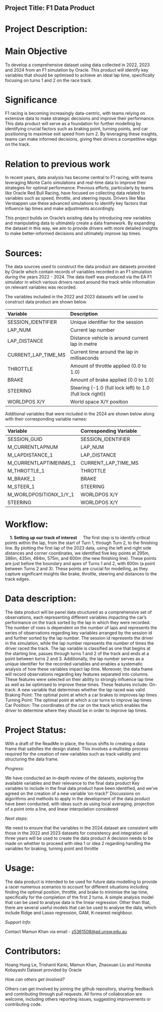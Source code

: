 ## Project Title: F1 Data Product

# Project Description:

# Main Objective 

To develop a comprehensive dataset using data collected in 2022, 2023 and 2024 from an F1 simulation by Oracle. This product will identify key variables that should be optimised to achieve an ideal lap time, specifically focusing on turns 1 and 2 on the race track.

# Significance  

F1 racing is becoming increasingly data-centric, with teams relying on extensive data to make strategic decisions and improve their performance. This data product will serve as a foundation for further modelling by identifying crucial factors such as braking point, turning points, and car positioning to maximise exit speed from turn 2. By leveraging these insights, teams can make informed decisions, giving their drivers a competitive edge on the track.

# Relation to  previous work 

In recent years, data analysis has become central to F1 racing, with teams leveraging Monte Carlo simulations and real-time data to improve their strategies for optimal performance. Previous efforts, particularly by teams like Oracle Red Bull Racing, have focused on collecting data related to variables such as speed, throttle, and steering inputs. Drivers like Max Verstappen use these advanced simulations to identify key factors that influence lap times and make adjustments accordingly. 
 
This project builds on Oracle’s existing data by introducing new variables and manipulating data to ultimately create a data framework. By expanding the dataset in this way, we aim to provide drivers with more detailed insights to make better-informed decisions and ultimately improve lap times. 

# Sources:

The data sources used to construct the data product are datasets provided by Oracle which contain records of variables recorded in an F1 simulation during the years 2022 - 2024. The data itself was produced via the EA F1 simulator in which various drivers raced around the track while information on relevant variables was recorded. 

The variables included in the 2022 and 2023 datasets will be used to construct data product are shown below.

| Variable       | Description | 
|:-----------|:----|
| SESSION_IDENTIFIER   |  Unique identifier for the session | 
| LAP_NUM |  Current lap number |
| LAP_DISTANCE  |  Distance vehicle is around current lap in metre | 
| CURRENT_LAP_TIME_MS  |  Current time around the lap in milliseconds |
| THROTTLE  |  Amount of throttle applied (0.0 to 1.0) |
| BRAKE  |  Amount of brake applied (0.0 to 1.0) |
| STEERING  |  Steering (-1.0 (full lock left) to 1.0 (full lock right)) |
| WORLDPOS X/Y  |  World space X/Y position |

Additional variables that were included in the 2024 are shown below along with their corresponding variable names:

| Variable       | Corresponding Variable | 
|:-----------|:----|
| SESSION_GUID   |  SESSION_IDENTIFIER | 
| M_CURRENTLAPNUM |  LAP_NUM |
| M_LAPDISTANCE_1  |  LAP_DISTANCE | 
| M_CURRENTLAPTIMEINMS_1  |  CURRENT_LAP_TIME_MS |
| M_THROTTLE_1  |  THROTTLE |
| M_BRAKE_1  |  BRAKE |
| M_STEER_1  |  STEERING |
| M_WORLDPOSITIONX_1/Y_1  |  WORLDPOS X/Y |
| STEERING  |  WORLDPOS X/Y |


# Workflow:
&nbsp;&nbsp;&nbsp;&nbsp;__1. Setting up our track of interest__ 
&nbsp;&nbsp;&nbsp;&nbsp;The first step is to identify critical points within the lap, from the start of Turn 1, through Turn 2, to the finishing line. By plotting the first lap of the 2023 data, using the left and right side distances and corner coordinates, we identified five key points at 295m, 386m, 435m, 494m, 575m, and 600m (the new finishing line). These points are just before the boundary and apex of Turns 1 and 2, with 600m (a point between Turns 2 and 3). These points are crucial for modelling, as they capture significant insights like brake, throttle, steering and distances to the track edges. 



# Data description:

The data product will be panel data structured as a comprehensive set of observations, each representing different variables impacting the car’s performance on the track sorted by the lap in which they were recorded. 
The number of rows is dependent on the number of laps and represents the series of observations regarding key variables arranged by the session id and further sorted by the lap number. The session id represents the driver in the simulation, while the lap number represents the number of times the driver raced the track. The lap variable is classified as one that begins at the starting line, passes through turns 1 and 2 of the track and ends at a point between turns 2 and 3. Additionally, the lap number serves as a unique identifier for the recorded variables and enables a systematic analysis of how these variables impact lap time. 
Moreover, the data frame will record observations regarding key features separated into columns. These features were selected on their ability to strongly influence lap time as well as be optimised to improve these times. These features include: 
On-track: A new variable that determines whether the lap raced was valid 
Braking Point: The optimal point at which a car brakes to improves lap times
Turning Point: The optimal point at which a car turns to improve lap times
Car Position: The coordinates of the car on the track which enables the driver to determine where they should be in order to improve lap times.

# Project Status:

With a draft of the ReadMe in place, the focus shifts to creating a data frame that satisfies the design stated. This involves a multistep process required for the creation of new variables such as track validity and structuring the data frame.

_Progress:_ 

We have conducted an in-depth review of the datasets, exploring the available variables and their relevance to the final data product 
Key variables to include in the final data product have been identified, and we’ve agreed on the creation of a new variable ‘on-track?’
Discussions on algorithms and methods to apply in the development of the data product have been conducted, with ideas such as using local averaging, projection of a point onto a line, and linear interpolation considered 

_Next steps:_ 

We need to ensure that the variables in the 2024 dataset are consistent with those in the 2022 and 2023 datasets for consistency and integration all three years will be used to create the data product 
A decision needs to be made on whether to proceed with idea 1 or idea 2 regarding handling the variables for braking, turning point and throttle 


# Usage:

The data product is intended to be used for future data modelling to provide a racer numerous scenarios to account for different situations including finding the optimal position, throttle, and brake to minimise the lap time, specifically for the completion of the first 2 turns. A simple analysis model that can be used to analyse data is the linear regression. Other than that, there are several useful models that can be used to analyse the data, which include Ridge and Lasso regression, GAM, K-nearest neighbour. 

_Support Info:_

Contact Mamun Khan via email - z5361508@ad.unsw.edu.au

# Contributors: 

Hoang Hung Le, Trishanti Karki, Mamun Khan, Zhaoxuan Liu and Honoka Kobayashi
Dataset provided by Oracle

_How can others get involved?_ 

Others can get involved by joining the github repository, sharing feedback and contributing through pull requests. All forms of collaboration are welcome, including others reporting issues, suggesting improvements or contributing code. 




